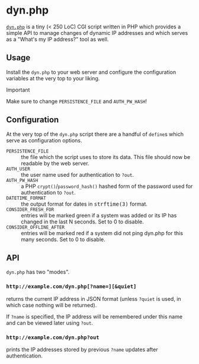 # dyn.php

[`dyn.php`](dyn.php) is a tiny (< 250 LoC) CGI script written in PHP which
provides a simple API to manage changes of dynamic IP addresses and which serves
as a "What's my IP address?" tool as well.

## Usage

Install the `dyn.php` to your web server and configure the configuration
variables at the very top to your liking.

> [!IMPORTANT]
> Make sure to change `PERSISTENCE_FILE` and `AUTH_PW_HASH`!


## Configuration

At the very top of the `dyn.php` script there are a handful of `define`s which
serve as configuration options.

<dl>
	<dt><code>PERSISTENCE_FILE</code></dt>
	<dd>the file which the script uses to store its data. This file should now be readable by the web server.</dd>
	<dt><code>AUTH_USER</code></dt>
	<dd>the user name used for authentication to <code>?out</code>.</dd>
	<dt><code>AUTH_PW_HASH</code></dt>
	<dd>a PHP <code>crypt()</code>/<code>password_hash()</code> hashed form of the password used for authentication to <code>?out</code>.</dd>
	<dt><code>DATETIME_FORMAT</code></dt>
	<dd>the output format for dates in <tt>strftime(3)</tt> format.</dd>
	<dt><code>CONSIDER_FRESH_FOR</code></dt>
	<dd>entries will be marked green if a system was added or its IP has changed in the last N seconds. Set to 0 to disable.</dd>
	<dt><code>CONSIDER_OFFLINE_AFTER</code></dt>
	<dd>entries will be marked red if a system did not ping dyn.php for this many seconds. Set to 0 to disable.</dd>
</dl>


## API

`dyn.php` has two "modes".

### `http://example.com/dyn.php[?name=][&quiet]`

returns the current IP address in JSON format (unless `?quiet` is used, in which case nothing will be returned).

If `?name` is specified, the IP address will be remembered under this name and can be viewed later using `?out`.

### `http://example.com/dyn.php?out`

prints the IP addresses stored by previous `?name` updates after authentication.
